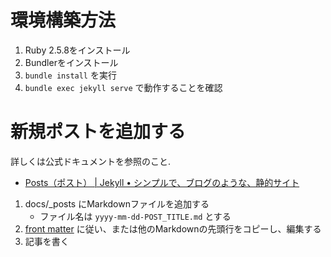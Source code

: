 # 環境構築方法

1. Ruby 2.5.8をインストール
2. Bundlerをインストール
3. `bundle install` を実行
4. `bundle exec jekyll serve` で動作することを確認

# 新規ポストを追加する

詳しくは公式ドキュメントを参照のこと.

- [Posts（ポスト） | Jekyll • シンプルで、ブログのような、静的サイト](view-source:http://jekyllrb-ja.github.io/docs/posts/)

1. docs/_posts にMarkdownファイルを追加する
    - ファイル名は `yyyy-mm-dd-POST_TITLE.md` とする
2. [front matter](http://jekyllrb-ja.github.io/docs/front-matter/) に従い、または他のMarkdownの先頭行をコピーし、編集する
3. 記事を書く
